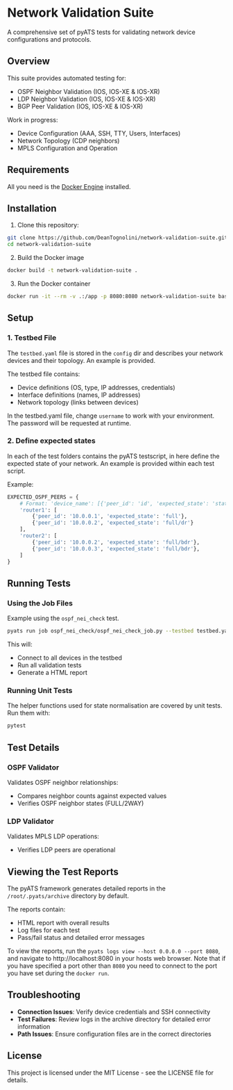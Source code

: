# Network Validation Suite

A comprehensive set of pyATS tests for validating network device configurations and protocols.

## Overview

This suite provides automated testing for:

- OSPF Neighbor Validation (IOS, IOS-XE & IOS-XR)
- LDP Neighbor Validation (IOS, IOS-XE & IOS-XR)
- BGP Peer Validation (IOS, IOS-XE & IOS-XR)

Work in progress:
- Device Configuration (AAA, SSH, TTY, Users, Interfaces)
- Network Topology (CDP neighbors)
- MPLS Configuration and Operation

## Requirements

All you need is the [Docker Engine](https://docs.docker.com/engine/install/) installed.

## Installation

1. Clone this repository:

```bash
git clone https://github.com/DeanTognolini/network-validation-suite.git
cd network-validation-suite
```

2. Build the Docker image
```bash
docker build -t network-validation-suite .
```

3. Run the Docker container
```bash
docker run -it --rm -v .:/app -p 8080:8080 network-validation-suite bash
```

## Setup

### 1. Testbed File

The `testbed.yaml` file is stored in the `config` dir and describes your network devices and their topology. An example is provided.

The testbed file contains:
- Device definitions (OS, type, IP addresses, credentials)
- Interface definitions (names, IP addresses)
- Network topology (links between devices)

In the testbed.yaml file, change `username` to work with your environment. The password will be requested at runtime.

### 2. Define expected states

In each of the test folders contains the pyATS testscript, in here define the expected state of your network. An example is provided within each test script.

Example:
```python
EXPECTED_OSPF_PEERS = {
    # Format: 'device_name': [{'peer_id': 'id', 'expected_state': 'state'}]
    'router1': [
        {'peer_id': '10.0.0.1', 'expected_state': 'full'},
        {'peer_id': '10.0.0.2', 'expected_state': 'full/dr'}
    ],
    'router2': [
        {'peer_id': '10.0.0.2', 'expected_state': 'full/bdr'},
        {'peer_id': '10.0.0.3', 'expected_state': 'full/bdr'},
    ]
}
```

## Running Tests

### Using the Job Files

Example using the `ospf_nei_check` test.

```bash
pyats run job ospf_nei_check/ospf_nei_check_job.py --testbed testbed.yaml
```

This will:
- Connect to all devices in the testbed
- Run all validation tests
- Generate a HTML report

### Running Unit Tests

The helper functions used for state normalisation are covered by unit tests.
Run them with:

```bash
pytest
```

## Test Details

### OSPF Validator
Validates OSPF neighbor relationships:
- Compares neighbor counts against expected values
- Verifies OSPF neighbor states (FULL/2WAY)

### LDP Validator
Validates MPLS LDP operations:
- Verifies LDP peers are operational

## Viewing the Test Reports

The pyATS framework generates detailed reports in the `/root/.pyats/archive` directory by default.

The reports contain:
- HTML report with overall results
- Log files for each test
- Pass/fail status and detailed error messages

To view the reports, run the `pyats logs view --host 0.0.0.0 --port 8080`, and navigate to http://localhost:8080 in your hosts web browser. Note that if you have specified a port other than `8080` you need to connect to the port you have set during the `docker run`.

## Troubleshooting

- **Connection Issues**: Verify device credentials and SSH connectivity
- **Test Failures**: Review logs in the archive directory for detailed error information
- **Path Issues**: Ensure configuration files are in the correct directories

## License

This project is licensed under the MIT License - see the LICENSE file for details.
